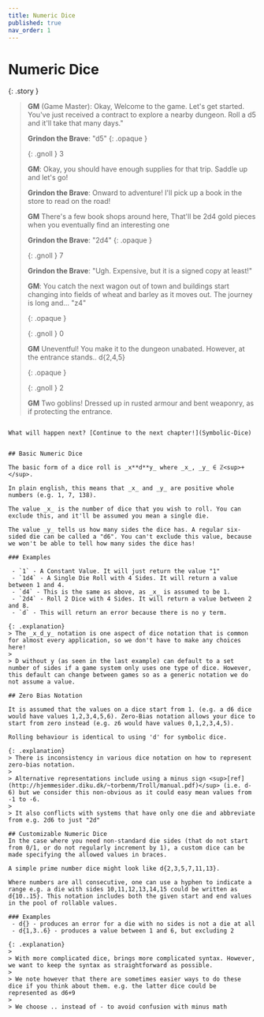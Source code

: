 ```yaml
---
title: Numeric Dice
published: true
nav_order: 1
---
```


# Numeric Dice


{: .story }   
> **GM** (Game Master): Okay, Welcome to the game. Let's get started. You've just received a contract to explore a nearby dungeon. Roll a d5 and it'll take that many days."
>  
> **Grindon the Brave**: "d5"
> {: .opaque }
> <div markdown="block">
> {: .gnoll }
> 3
> </div>
>
> **GM**: Okay, you should have enough supplies for that trip. Saddle up and let's go!
>  
>   **Grindon the Brave**: Onward to adventure! I'll pick up a book in the store to read on the road!
>  
>  **GM** There's a few book shops around here, That'll be 2d4 gold pieces when you eventually find an interesting one
>  
>  **Grindon the Brave**: "2d4"
> {: .opaque }
> <div markdown="block">
> {: .gnoll }
> 7
> </div>
>  
>**Grindon the Brave**: "Ugh. Expensive, but it is a signed copy at least!"
>  
> **GM**: You catch the next wagon out of town and buildings start changing into fields of wheat and barley as it moves out. The journey is long and... "z4"
>  
> {: .opaque }
> <div markdown="block">
> {: .gnoll }
> 0
> </div>
>  
> **GM** Uneventful! You make it to the dungeon unabated. However, at the entrance stands.. d{2,4,5}
>  
> {: .opaque }
> <div markdown="block">
> {: .gnoll }
> 2
> </div>
>  
> **GM** Two goblins! Dressed up in rusted armour and bent weaponry, as if protecting the entrance.
```

What will happen next? [Continue to the next chapter!](Symbolic-Dice)


## Basic Numeric Dice

The basic form of a dice roll is _x**d**y_ where _x_, _y_ ∈ ℤ<sup>+</sup>. 

In plain english, this means that _x_ and _y_ are positive whole numbers (e.g. 1, 7, 138). 

The value _x_ is the number of dice that you wish to roll. You can exclude this, and it'll be assumed you mean a single die.

The value _y_ tells us how many sides the dice has. A regular six-sided die can be called a "d6". You can't exclude this value, because we won't be able to tell how many sides the dice has!

### Examples

 - `1` - A Constant Value. It will just return the value "1"
 - `1d4` - A Single Die Roll with 4 Sides. It will return a value between 1 and 4.
 - `d4` - This is the same as above, as _x_ is assumed to be 1.
 - `2d4` - Roll 2 Dice with 4 Sides. It will return a value between 2 and 8. 
 - `d` - This will return an error because there is no y term.

{: .explanation}
> The _x_d_y_ notation is one aspect of dice notation that is common for almost every application, so we don't have to make any choices here!
>
> D without y (as seen in the last example) can default to a set number of sides if a game system only uses one type of dice. However, this default can change between games so as a generic notation we do not assume a value.

## Zero Bias Notation

It is assumed that the values on a dice start from 1. (e.g. a d6 dice would have values 1,2,3,4,5,6). Zero-Bias notation allows your dice to start from zero instead (e.g. z6 would have values 0,1,2,3,4,5).

Rolling behaviour is identical to using 'd' for symbolic dice.

{: .explanation}
> There is inconsistency in various dice notation on how to represent zero-bias notation.
>
> Alternative representations include using a minus sign <sup>[ref](http://hjemmesider.diku.dk/~torbenm/Troll/manual.pdf)</sup> (i.e. d-6) but we consider this non-obvious as it could easy mean values from -1 to -6.
>
> It also conflicts with systems that have only one die and abbreviate from e.g. 2d6 to just "2d"

## Customizable Numeric Dice
In the case where you need non-standard die sides (that do not start from 0/1, or do not regularly increment by 1), a custom dice can be made specifying the allowed values in braces.

A simple prime number dice might look like d{2,3,5,7,11,13}.

Where numbers are all consecutive, one can use a hyphen to indicate a range e.g. a die with sides 10,11,12,13,14,15 could be written as d{10..15}. This notation includes both the given start and end values in the pool of rollable values.

### Examples
 - d{} - produces an error for a die with no sides is not a die at all
 - d{1,3..6} - produces a value between 1 and 6, but excluding 2

{: .explanation}
> 
> With more complicated dice, brings more complicated syntax. However, we want to keep the syntax as straightforward as possible. 
>
> We note however that there are sometimes easier ways to do these dice if you think about them. e.g. the latter dice could be represented as d6+9
>
> We choose .. instead of - to avoid confusion with minus math
